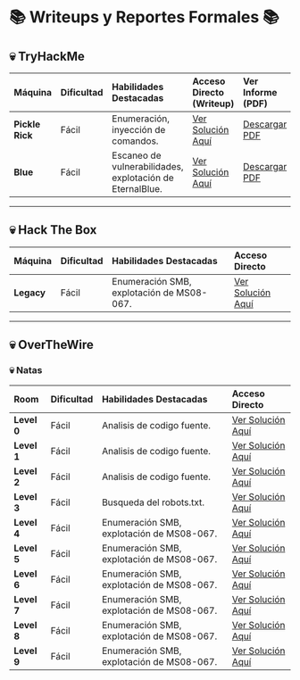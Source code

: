 # 📚 Writeups y Reportes Formales 📚

## 💀 TryHackMe

| Máquina | Dificultad | Habilidades Destacadas | Acceso Directo (Writeup) | Ver Informe (PDF) |
| :--- | :--- | :--- | :--- | :--- |
| **Pickle Rick** | Fácil | Enumeración, inyección de comandos. | [Ver Solución Aquí](TryHackMe/Pickle_Rick.md) | [Descargar PDF](TryHackMe/Pickle_Rick_Informe.pdf) |
| **Blue** | Fácil | Escaneo de vulnerabilidades, explotación de EternalBlue. | [Ver Solución Aquí](TryHackMe/Blue.md) | [Descargar PDF](TryHackMe/Blue_Informe.pdf) |
---

## 💀 Hack The Box

| Máquina | Dificultad | Habilidades Destacadas | Acceso Directo |
| :--- | :--- | :--- | :--- |
| **Legacy** | Fácil | Enumeración SMB, explotación de MS08-067. | [Ver Solución Aquí](HackTheBox/Legacy.md) |

---

## 💀 OverTheWire
### 💀 Natas
| Room | Dificultad | Habilidades Destacadas | Acceso Directo |
| :--- | :--- | :--- | :--- |
| **Level 0** | Fácil | Analisis de codigo fuente. | [Ver Solución Aquí](OverTheWire/Natas0.md) |
| **Level 1** | Fácil | Analisis de codigo fuente. | [Ver Solución Aquí](OverTheWire/Natas1.md) |
| **Level 2** | Fácil | Analisis de codigo fuente. | [Ver Solución Aquí](OverTheWire/Natas2.md) |
| **Level 3** | Fácil | Busqueda del robots.txt. | [Ver Solución Aquí](OverTheWire/Natas3.md) |
| **Level 4** | Fácil | Enumeración SMB, explotación de MS08-067. | [Ver Solución Aquí](OverTheWire/Natas4.md) |
| **Level 5** | Fácil | Enumeración SMB, explotación de MS08-067. | [Ver Solución Aquí](OverTheWire/Natas5.md) |
| **Level 6** | Fácil | Enumeración SMB, explotación de MS08-067. | [Ver Solución Aquí](OverTheWire/Natas6.md) |
| **Level 7** | Fácil | Enumeración SMB, explotación de MS08-067. | [Ver Solución Aquí](HackTheBox/Legacy.md) |
| **Level 8** | Fácil | Enumeración SMB, explotación de MS08-067. | [Ver Solución Aquí](HackTheBox/Legacy.md) |
| **Level 9** | Fácil | Enumeración SMB, explotación de MS08-067. | [Ver Solución Aquí](HackTheBox/Legacy.md) |
